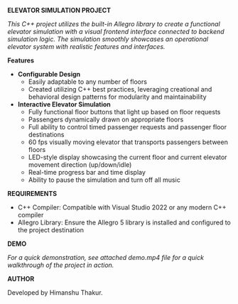 **ELEVATOR SIMULATION PROJECT**

_This C++ project utilizes the built-in Allegro library to create a functional elevator simulation with a visual frontend interface connected to backend simulation logic. The simulation smoothly showcases an operational elevator system with realistic features and interfaces._

**Features**

- **Configurable Design**
  - Easily adaptable to any number of floors
  - Created utilizing C++ best practices, leveraging creational and behavioral design patterns for modularity and maintainability
- **Interactive Elevator Simulation**
  - Fully functional floor buttons that light up based on floor requests
  - Passengers dynamically drawn on appropriate floors
  - Full ability to control timed passenger requests and passenger floor destinations
  - 60 fps visually moving elevator that transports passengers between floors
  - LED-style display showcasing the current floor and current elevator movement direction (up/down/idle)
  - Real-time progress bar and time display
  - Ability to pause the simulation and turn off all music

**REQUIREMENTS**

- C++ Compiler: Compatible with Visual Studio 2022 or any modern C++ compiler
- Allegro Library: Ensure the Allegro 5 library is installed and configured to the project destination

**DEMO**

_For a quick demonstration, see attached demo.mp4 file for a quick walkthrough of the project in action._

**AUTHOR**

Developed by Himanshu Thakur.

